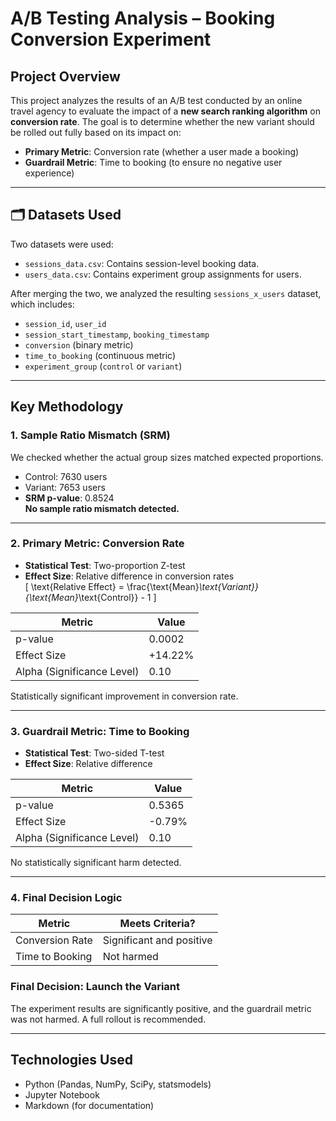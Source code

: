 # A/B Testing Analysis – Booking Conversion Experiment

##  Project Overview

This project analyzes the results of an A/B test conducted by an online travel agency to evaluate the impact of a **new search ranking algorithm** on **conversion rate**. The goal is to determine whether the new variant should be rolled out fully based on its impact on:

- **Primary Metric**: Conversion rate (whether a user made a booking)
- **Guardrail Metric**: Time to booking (to ensure no negative user experience)

---

## 🗂 Datasets Used

Two datasets were used:

- `sessions_data.csv`: Contains session-level booking data.
- `users_data.csv`: Contains experiment group assignments for users.

After merging the two, we analyzed the resulting `sessions_x_users` dataset, which includes:

- `session_id`, `user_id`
- `session_start_timestamp`, `booking_timestamp`
- `conversion` (binary metric)
- `time_to_booking` (continuous metric)
- `experiment_group` (`control` or `variant`)

---

##  Key Methodology

### 1. Sample Ratio Mismatch (SRM)

We checked whether the actual group sizes matched expected proportions.

- Control: 7630 users
- Variant: 7653 users
- **SRM p-value**: 0.8524  
 **No sample ratio mismatch detected.**

---

### 2. Primary Metric: Conversion Rate

- **Statistical Test**: Two-proportion Z-test  
- **Effect Size**: Relative difference in conversion rates  
  \[
  \text{Relative Effect} = \frac{\text{Mean}_\text{Variant}}{\text{Mean}_\text{Control}} - 1
  \]

| Metric           | Value    |
|------------------|----------|
| p-value          | 0.0002   |
| Effect Size      | +14.22%  |
| Alpha (Significance Level) | 0.10 |

 Statistically significant improvement in conversion rate.

---

### 3. Guardrail Metric: Time to Booking

- **Statistical Test**: Two-sided T-test  
- **Effect Size**: Relative difference

| Metric           | Value    |
|------------------|----------|
| p-value          | 0.5365   |
| Effect Size      | -0.79%   |
| Alpha (Significance Level) | 0.10 |

 No statistically significant harm detected.

---

### 4. Final Decision Logic

| Metric          | Meets Criteria? |
|-----------------|------------------|
| Conversion Rate |  Significant and positive |
| Time to Booking |  Not harmed      |

###  **Final Decision: Launch the Variant**  
The experiment results are significantly positive, and the guardrail metric was not harmed. A full rollout is recommended.

---

##  Technologies Used

- Python (Pandas, NumPy, SciPy, statsmodels)
- Jupyter Notebook
- Markdown (for documentation)



